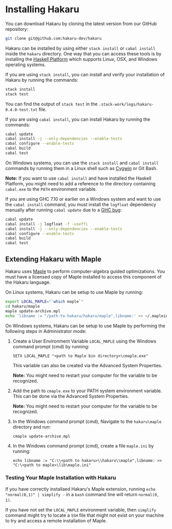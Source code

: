 # Installing Hakaru #

You can download Hakaru by cloning the latest version from our GitHub repository:

```bash
git clone git@github.com:hakaru-dev/hakaru
```

Hakaru can be installed by using either `stack install` or `cabal install` inside the `hakaru` directory. One way that you can access these tools is by installing the [Haskell Platform](https://www.haskell.org/platform/) which supports Linux, OSX, and Windows operating systems.

If you are using `stack install`, you can install and verify your installation of Hakaru by running the commands:

```bash
stack install
stack test
```

You can find the output of `stack test` in the `.stack-work/logs/hakaru-0.4.0-test.txt` file.

If you are using `cabal install`, you can install Hakaru by running the commands:

```bash
cabal update    
cabal install -j --only-dependencies --enable-tests
cabal configure --enable-tests
cabal build
cabal test
```

On Windows systems, you can use the `stack install` and `cabal install` commands by running them in a Linux shell such as [Cygwin](https://www.cygwin.com/) or Git Bash.

**Note:** If you want to use `cabal install` and have installed the Haskell Platform, you might need to add a reference to the directory containing `cabal.exe` to the `PATH` environment variable.

If you are using GHC 7.10 or earlier on a Windows system and want to use the `cabal install` command, you must install the `logfloat` dependency manually after running `cabal update` due to a
[GHC bug](https://ghc.haskell.org/trac/ghc/ticket/3242):

```bash  
cabal update    
cabal install -j logfloat -f -useffi
cabal install -j --only-dependencies --enable-tests
cabal configure --enable-tests
cabal build
cabal test
```

## Extending Hakaru with Maple ##

Hakaru uses [Maple](http://www.maplesoft.com/products/maple/) to perform computer-algebra guided optimizations. You must have a licensed copy of Maple installed to access this component of the Hakaru language.

On Linux systems, Hakaru can be setup to use Maple by running:

```bash
export LOCAL_MAPLE="`which maple`"
cd hakaru/maple
maple update-archive.mpl
echo 'libname := "/path-to-hakaru/hakaru/maple",libname:' >> ~/.mapleinit
```

On Windows systems, Hakaru can be setup to use Maple by performing the following steps in Administrator mode:

1. Create a User Environment Variable `LOCAL_MAPLE` using the Windows command prompt (cmd) by running:
	
	`SETX LOCAL_MAPLE "<path to Maple bin directory>\cmaple.exe"`

	This variable can also be created via the Advanced System Properties.
	
	**Note:** You might need to restart your computer for the variable to be recognized.
	
2. Add the path to `cmaple.exe` to your PATH system environment variable. This can be done via the Advanced System Properties.

	**Note:** You might need to restart your computer for the variable to be recognized.	

3. In the Windows command prompt (cmd), Navigate to the `hakaru\maple` directory and run:
	
	`cmaple update-archive.mpl`

4. In the Windows command prompt (cmd), create a file `maple.ini` by running:

	`echo libname := "C:\\<path to hakaru>\\hakaru\\maple",libname: >> "C:\<path to maple>\lib\maple.ini"`
	
### Testing Your Maple Installation with Hakaru ###

If you have correctly installaed Hakaru's Maple extension, running `echo "normal(0,1)" | simplify -` in a `bash` command line will return `normal(0, 1)`.

If you have not set the `LOCAL_MAPLE` environment variable, then `simplify` command might try to locate a `SSH` file that might not exist on your machine to try and access a remote installation of Maple.